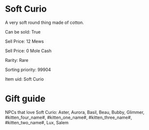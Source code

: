 # Soft Curio

A very soft round thing made of cotton.

Can be sold: True

Sell Price: 12 Mews

Sell Price: 0 Mole Cash

Rarity: Rare

Sorting priority: 99904

Item uid: Soft Curio

# Gift guide

NPCs that love Soft Curio: Aster, Aurora, Basil, Beau, Bubby, Glimmer, #kitten_four_name#, #kitten_one_name#, #kitten_three_name#, #kitten_two_name#, Lux, Salem